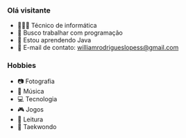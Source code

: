### Olá visitante

- 👨🏽‍💻 Técnico de informática
- 🔭 Busco trabalhar com programação
- 📓 Estou aprendendo Java
- 📧 E-mail de contato: williamrodrigueslopess@gmail.com
### Hobbies
- 📷 Fotografia
- 🎸 Música
- 💻 Tecnologia
- 🎮 Jogos
- 📖 Leitura
- 🥋 Taekwondo
